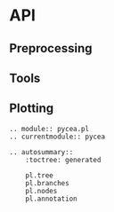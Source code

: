 # API

## Preprocessing

## Tools

## Plotting

```{eval-rst}
.. module:: pycea.pl
.. currentmodule:: pycea

.. autosummary::
    :toctree: generated

    pl.tree
    pl.branches
    pl.nodes
    pl.annotation
```
